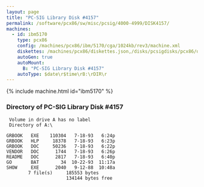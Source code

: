 ```yaml
---
layout: page
title: "PC-SIG Library Disk #4157"
permalink: /software/pcx86/sw/misc/pcsig/4000-4999/DISK4157/
machines:
  - id: ibm5170
    type: pcx86
    config: /machines/pcx86/ibm/5170/cga/1024kb/rev3/machine.xml
    diskettes: /machines/pcx86/diskettes.json,/disks/pcsigdisks/pcx86/diskettes.json
    autoGen: true
    autoMount:
      B: "PC-SIG Library Disk #4157"
    autoType: $date\r$time\rB:\rDIR\r
---
```


{% include machine.html id="ibm5170" %}

### Directory of PC-SIG Library Disk #4157

     Volume in drive A has no label
     Directory of A:\

    GRBOOK   EXE    110304   7-18-93   6:24p
    GRBOOK   HLP     18378   7-18-93   6:23p
    GRBOOK   DOC     50236   7-18-93   6:22p
    VENDOR   DOC      1744   7-18-93   6:26p
    README   DOC      2817   7-18-93   6:40p
    GO       BAT        34  10-22-93  11:17a
    SHOW     EXE      2040   9-12-88  10:48a
            7 file(s)     185553 bytes
                          134144 bytes free
